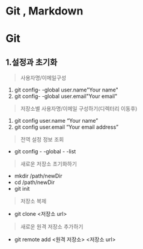 # Git , Markdown
#  Git
## 1.설정과 초기화
> 사용자명/이메일구성
1. git config- -global user.name"Your name"
2. git config- -global user.email"Your email"
> 저장소별 사용자명/이메일 구성하기(디렉터리 이동후)
1. git config user.name “Your name”
2. git config user.email “Your email address”
>전역 설정 정보 조회
* git config - -global - -list
>새로운 저장소 초기화하기
* mkdir /path/newDir
* cd /path/newDir
* git init
>저장소 복제
* git clone <저장소 url>
>새로운 원격 저장소 추가하기
* git remote add <원격 저장소> <저장소 url>
